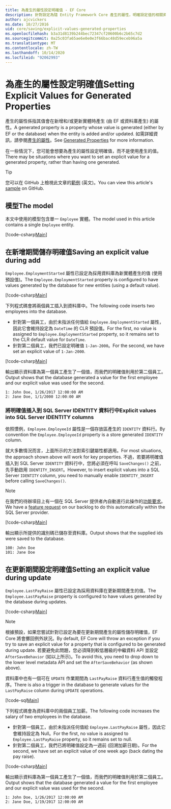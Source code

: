 ```yaml
---
title: 為產生的屬性設定明確值 - EF Core
description: 針對設定為隨 Entity Framework Core 產生的屬性，明確設定值的相關資訊
author: ajcvickers
ms.date: 10/27/2016
uid: core/saving/explicit-values-generated-properties
ms.openlocfilehash: b3a31d8139b244bec72347cf20600b6c2b65c7d2
ms.sourcegitcommit: 0a25c03fa65ae6e0e0e3f66bac48d59eceb96a5a
ms.translationtype: MT
ms.contentlocale: zh-TW
ms.lasthandoff: 10/14/2020
ms.locfileid: "92062993"
---
```

# <a name="setting-explicit-values-for-generated-properties"></a><span data-ttu-id="8e2dc-103">為產生的屬性設定明確值</span><span class="sxs-lookup"><span data-stu-id="8e2dc-103">Setting Explicit Values for Generated Properties</span></span>

<span data-ttu-id="8e2dc-104">產生的屬性係指其值會在新增和/或更新實體時產生 (由 EF 或資料庫產生) 的屬性。</span><span class="sxs-lookup"><span data-stu-id="8e2dc-104">A generated property is a property whose value is generated (either by EF or the database) when the entity is added and/or updated.</span></span> <span data-ttu-id="8e2dc-105">如需詳細資訊，請參閱[產生的屬性](xref:core/modeling/generated-properties)。</span><span class="sxs-lookup"><span data-stu-id="8e2dc-105">See [Generated Properties](xref:core/modeling/generated-properties) for more information.</span></span>

<span data-ttu-id="8e2dc-106">在一些情況下，您可能會想要為產生的屬性設定明確值，而不是使用產生的值。</span><span class="sxs-lookup"><span data-stu-id="8e2dc-106">There may be situations where you want to set an explicit value for a generated property, rather than having one generated.</span></span>

> [!TIP]
> <span data-ttu-id="8e2dc-107">您可以在 GitHub 上檢視此文章的[範例](https://github.com/dotnet/EntityFramework.Docs/tree/master/samples/core/Saving/ExplicitValuesGenerateProperties/) \(英文\)。</span><span class="sxs-lookup"><span data-stu-id="8e2dc-107">You can view this article's [sample](https://github.com/dotnet/EntityFramework.Docs/tree/master/samples/core/Saving/ExplicitValuesGenerateProperties/) on GitHub.</span></span>

## <a name="the-model"></a><span data-ttu-id="8e2dc-108">模型</span><span class="sxs-lookup"><span data-stu-id="8e2dc-108">The model</span></span>

<span data-ttu-id="8e2dc-109">本文中使用的模型包含單一 `Employee` 實體。</span><span class="sxs-lookup"><span data-stu-id="8e2dc-109">The model used in this article contains a single `Employee` entity.</span></span>

[!code-csharp[Main](../../../samples/core/Saving/ExplicitValuesGenerateProperties/Employee.cs#Sample)]

## <a name="saving-an-explicit-value-during-add"></a><span data-ttu-id="8e2dc-110">在新增期間儲存明確值</span><span class="sxs-lookup"><span data-stu-id="8e2dc-110">Saving an explicit value during add</span></span>

<span data-ttu-id="8e2dc-111">`Employee.EmploymentStarted` 屬性已設定為採用資料庫為新實體產生的值 (使用預設值)。</span><span class="sxs-lookup"><span data-stu-id="8e2dc-111">The `Employee.EmploymentStarted` property is configured to have values generated by the database for new entities (using a default value).</span></span>

[!code-csharp[Main](../../../samples/core/Saving/ExplicitValuesGenerateProperties/EmployeeContext.cs#EmploymentStarted)]

<span data-ttu-id="8e2dc-112">下列程式碼會將兩個員工插入到資料庫中。</span><span class="sxs-lookup"><span data-stu-id="8e2dc-112">The following code inserts two employees into the database.</span></span>

* <span data-ttu-id="8e2dc-113">針對第一個員工，由於未指派任何值給 `Employee.EmploymentStarted` 屬性，因此它會維持設定為 `DateTime` 的 CLR 預設值。</span><span class="sxs-lookup"><span data-stu-id="8e2dc-113">For the first, no value is assigned to `Employee.EmploymentStarted` property, so it remains set to the CLR default value for `DateTime`.</span></span>
* <span data-ttu-id="8e2dc-114">針對第二個員工，我們已設定明確值 `1-Jan-2000`。</span><span class="sxs-lookup"><span data-stu-id="8e2dc-114">For the second, we have set an explicit value of `1-Jan-2000`.</span></span>

[!code-csharp[Main](../../../samples/core/Saving/ExplicitValuesGenerateProperties/Sample.cs#EmploymentStarted)]

<span data-ttu-id="8e2dc-115">輸出顯示資料庫為第一個員工產生了一個值，而我們的明確值則用於第二個員工。</span><span class="sxs-lookup"><span data-stu-id="8e2dc-115">Output shows that the database generated a value for the first employee and our explicit value was used for the second.</span></span>

```output
1: John Doe, 1/26/2017 12:00:00 AM
2: Jane Doe, 1/1/2000 12:00:00 AM
```

### <a name="explicit-values-into-sql-server-identity-columns"></a><span data-ttu-id="8e2dc-116">將明確值插入到 SQL Server IDENTITY 資料行中</span><span class="sxs-lookup"><span data-stu-id="8e2dc-116">Explicit values into SQL Server IDENTITY columns</span></span>

<span data-ttu-id="8e2dc-117">依照慣例，`Employee.EmployeeId` 屬性是一個存放區產生的 `IDENTITY` 資料行。</span><span class="sxs-lookup"><span data-stu-id="8e2dc-117">By convention the `Employee.EmployeeId` property is a store generated `IDENTITY` column.</span></span>

<span data-ttu-id="8e2dc-118">就大多數情況而言，上面所示的方法對索引鍵屬性都適用。</span><span class="sxs-lookup"><span data-stu-id="8e2dc-118">For most situations, the approach shown above will work for key properties.</span></span> <span data-ttu-id="8e2dc-119">不過，若要將明確值插入到 SQL Server `IDENTITY` 資料行中，您將必須在呼叫 `SaveChanges()` 之前，先手動啟用 `IDENTITY_INSERT`。</span><span class="sxs-lookup"><span data-stu-id="8e2dc-119">However, to insert explicit values into a SQL Server `IDENTITY` column, you need to manually enable `IDENTITY_INSERT` before calling `SaveChanges()`.</span></span>

> [!NOTE]
> <span data-ttu-id="8e2dc-120">在我們的待辦項目上有一個在 SQL Server 提供者內自動進行此操作的[功能要求](https://github.com/aspnet/EntityFramework/issues/703)。</span><span class="sxs-lookup"><span data-stu-id="8e2dc-120">We have a [feature request](https://github.com/aspnet/EntityFramework/issues/703) on our backlog to do this automatically within the SQL Server provider.</span></span>

[!code-csharp[Main](../../../samples/core/Saving/ExplicitValuesGenerateProperties/Sample.cs#EmployeeId)]

<span data-ttu-id="8e2dc-121">輸出顯示所提供的識別碼已儲存至資料庫。</span><span class="sxs-lookup"><span data-stu-id="8e2dc-121">Output shows that the supplied ids were saved to the database.</span></span>

```output
100: John Doe
101: Jane Doe
```

## <a name="setting-an-explicit-value-during-update"></a><span data-ttu-id="8e2dc-122">在更新期間設定明確值</span><span class="sxs-lookup"><span data-stu-id="8e2dc-122">Setting an explicit value during update</span></span>

<span data-ttu-id="8e2dc-123">`Employee.LastPayRaise` 屬性已設定為採用資料庫在更新期間產生的值。</span><span class="sxs-lookup"><span data-stu-id="8e2dc-123">The `Employee.LastPayRaise` property is configured to have values generated by the database during updates.</span></span>

[!code-csharp[Main](../../../samples/core/Saving/ExplicitValuesGenerateProperties/EmployeeContext.cs#LastPayRaise)]

> [!NOTE]
> <span data-ttu-id="8e2dc-124">根據預設，如果您嘗試針對已設定為要在更新期間產生的屬性儲存明確值，EF Core 將會擲回例外狀況。</span><span class="sxs-lookup"><span data-stu-id="8e2dc-124">By default, EF Core will throw an exception if you try to save an explicit value for a property that is configured to be generated during update.</span></span> <span data-ttu-id="8e2dc-125">若要避免此問題，您必須降到較低層級的中繼資料 API 並設定 `AfterSaveBehavior` (如以上所示)。</span><span class="sxs-lookup"><span data-stu-id="8e2dc-125">To avoid this, you need to drop down to the lower level metadata API and set the `AfterSaveBehavior` (as shown above).</span></span>

<span data-ttu-id="8e2dc-126">資料庫中也有一個可在 `UPDATE` 作業期間為 `LastPayRaise` 資料行產生值的觸發程序。</span><span class="sxs-lookup"><span data-stu-id="8e2dc-126">There is also a trigger in the database to generate values for the `LastPayRaise` column during `UPDATE` operations.</span></span>

[!code-sql[Main](../../../samples/core/Saving/ExplicitValuesGenerateProperties/employee_UPDATE.sql)]

<span data-ttu-id="8e2dc-127">下列程式碼會為資料庫中的兩個員工加薪。</span><span class="sxs-lookup"><span data-stu-id="8e2dc-127">The following code increases the salary of two employees in the database.</span></span>

* <span data-ttu-id="8e2dc-128">針對第一個員工，由於未指派任何值給 `Employee.LastPayRaise` 屬性，因此它會維持設定為 Null。</span><span class="sxs-lookup"><span data-stu-id="8e2dc-128">For the first, no value is assigned to `Employee.LastPayRaise` property, so it remains set to null.</span></span>
* <span data-ttu-id="8e2dc-129">針對第二個員工，我們已將明確值設定為一週前 (回溯加薪日期)。</span><span class="sxs-lookup"><span data-stu-id="8e2dc-129">For the second, we have set an explicit value of one week ago (back dating the pay raise).</span></span>

[!code-csharp[Main](../../../samples/core/Saving/ExplicitValuesGenerateProperties/Sample.cs#LastPayRaise)]

<span data-ttu-id="8e2dc-130">輸出顯示資料庫為第一個員工產生了一個值，而我們的明確值則用於第二個員工。</span><span class="sxs-lookup"><span data-stu-id="8e2dc-130">Output shows that the database generated a value for the first employee and our explicit value was used for the second.</span></span>

```output
1: John Doe, 1/26/2017 12:00:00 AM
2: Jane Doe, 1/19/2017 12:00:00 AM
```
